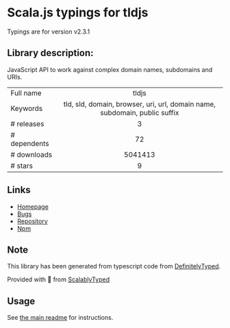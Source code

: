 
# Scala.js typings for tldjs

Typings are for version v2.3.1

## Library description:
JavaScript API to work against complex domain names, subdomains and URIs.

|                    |                 |
| ------------------ | :-------------: |
| Full name          | tldjs |
| Keywords           | tld, sld, domain, browser, uri, url, domain name, subdomain, public suffix |
| # releases         | 3 |
| # dependents       | 72 |
| # downloads        | 5041413 |
| # stars            | 9 |

## Links
- [Homepage](https://github.com/oncletom/tld.js)
- [Bugs](https://github.com/oncletom/tld.js/issues)
- [Repository](https://github.com/oncletom/tld.js)
- [Npm](https://www.npmjs.com/package/tldjs)
    


## Note
This library has been generated from typescript code from [DefinitelyTyped](https://definitelytyped.org).

Provided with :purple_heart: from [ScalablyTyped](https://github.com/oyvindberg/ScalablyTyped)

## Usage
See [the main readme](../../readme.md) for instructions.


